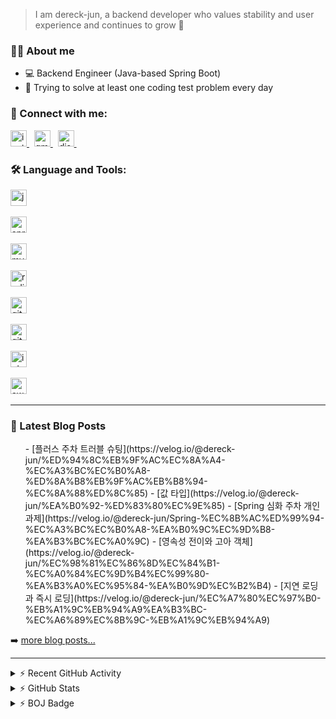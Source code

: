 > I am dereck-jun, a backend developer who values stability and user experience and continues to grow 🌱

### 🙋‍♂️ About me

- ‍💻 Backend Engineer (Java-based Spring Boot)
- 💪 Trying to solve at least one coding test problem every day


### 🤝 Connect with me:

<a href="https://www.instagram.com/dereck_yjun/" target="_blank">
<img width="26" height="26" alt="instagram-icon" src="https://github.com/user-attachments/assets/2fc8adc5-b37f-4d4f-815f-97473f540526"/>
</a>&nbsp;

<a href="mailto:dereckjun2173@gmail.com" target="_blank">
<img width="26" height="26" alt="gmail-icon" src="https://github.com/user-attachments/assets/b796ebc5-5ed8-423f-8dfe-d26a12ab0fa0"/>
</a>&nbsp;

<a href="https://discord.com/users/dereck_2173" target="_blank">
<img width="26" height="26" alt="discord-icon" src="https://github.com/user-attachments/assets/005298ae-9c12-4e66-b69a-4d483e599708"/>
</a>&nbsp;

<br/>

### 🛠️ Language and Tools:

<img width="26" height="26" alt="java-icon" src="https://github.com/user-attachments/assets/adb795f5-6a0f-47ac-8484-ac366742db75"/> &nbsp;

<img width="26" height="26" alt="springBoot-icon" src="https://github.com/user-attachments/assets/e46d0be6-dbd3-4ce3-a49f-b991d506180a"/> &nbsp;

<img width="26" height="26" alt="mysql-icon" src="https://github.com/user-attachments/assets/02f25096-2c5c-479c-90b3-d9e56bfbe6f3"/> &nbsp;

<img width="26" height="26" alt="redis-icon" src="https://github.com/user-attachments/assets/54e7e6d3-1906-4faf-b3b0-da18cd9df9d0"/> &nbsp;

<img width="26" height="26" alt="git-icon" src="https://github.com/user-attachments/assets/c4b51494-5a11-4e02-9fb6-c825ba9c79e0"/> &nbsp;

<img width="26" height="26" alt="github-icon" src="https://github.com/user-attachments/assets/752a9f7b-457f-4224-bfc3-7cef82b0b9dc"/> &nbsp;

<img width="26" height="26" alt="intelliJIdea-icon" src="https://github.com/user-attachments/assets/78e5175c-f9de-4da6-99bc-1ce0a7ae77e2"/> &nbsp;

<img width="26" height="26" alt="aws-icon" src="https://github.com/user-attachments/assets/3b38108f-8f45-4e1e-9805-6bafa1819063"/> &nbsp;

<hr />


### 📕 Latest Blog Posts

<ul>
    <!-- BLOG-POST-LIST:START -->
- [플러스 주차 트러블 슈팅](https://velog.io/@dereck-jun/%ED%94%8C%EB%9F%AC%EC%8A%A4-%EC%A3%BC%EC%B0%A8-%ED%8A%B8%EB%9F%AC%EB%B8%94-%EC%8A%88%ED%8C%85)
- [값 타입](https://velog.io/@dereck-jun/%EA%B0%92-%ED%83%80%EC%9E%85)
- [Spring 심화 주차 개인 과제](https://velog.io/@dereck-jun/Spring-%EC%8B%AC%ED%99%94-%EC%A3%BC%EC%B0%A8-%EA%B0%9C%EC%9D%B8-%EA%B3%BC%EC%A0%9C)
- [영속성 전이와 고아 객체](https://velog.io/@dereck-jun/%EC%98%81%EC%86%8D%EC%84%B1-%EC%A0%84%EC%9D%B4%EC%99%80-%EA%B3%A0%EC%95%84-%EA%B0%9D%EC%B2%B4)
- [지연 로딩과 즉시 로딩](https://velog.io/@dereck-jun/%EC%A7%80%EC%97%B0-%EB%A1%9C%EB%94%A9%EA%B3%BC-%EC%A6%89%EC%8B%9C-%EB%A1%9C%EB%94%A9)
<!-- BLOG-POST-LIST:END -->
</ul>

➡️ <a href="https://velog.io/@dereck-jun/posts">more blog posts...</a>

<hr />

<details> 
  <summary>⚡️ Recent GitHub Activity</summary>

 <!--START_SECTION:activity-->
  <!--END_SECTION:activity-->
</details>

<details> 
  <summary>⚡️ GitHub Stats</summary>
  <img alt="dereck-jun's GitHub stats" src="https://github-readme-stats.vercel.app/api?username=dereck-jun&hide=stars,issues&show=reviews&show_icons=true&theme=ambient_gradient"/>
</details>

<details> 
  <summary>⚡️ BOJ Badge</summary>
  <img alt="dereckjun2173-boj-badge" src="http://mazassumnida.wtf/api/v2/generate_badge?boj=dereck2173" />
</details>






